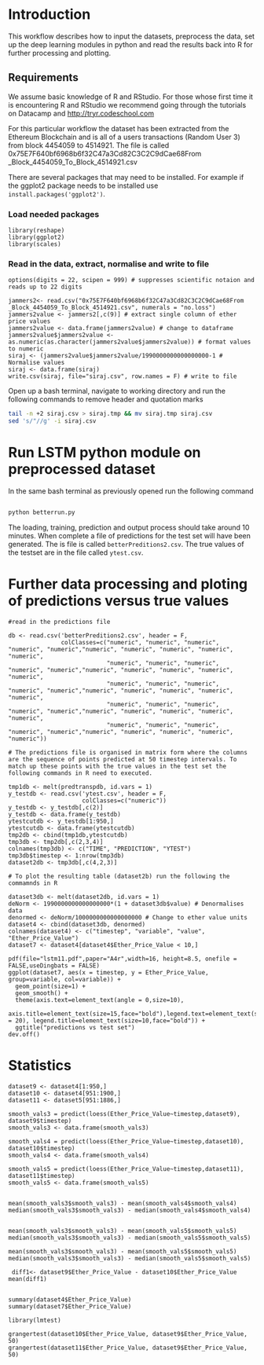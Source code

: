 Introduction
===========

This workflow describes how to input the datasets, preprocess the data, set up the deep learning modules in python and read the results back into R for further processing and plotting.

Requirements
------------

We assume basic knowledge of R and RStudio. For those whose first time it is encountering R and RStudio we recommend going through the tutorials on Datacamp and http://tryr.codeschool.com


For this particular workflow the dataset has been extracted from the Ethereum Blockchain and is all of a users transactions (Random User 3) from block 4454059 to 4514921. The file is called 0x75E7F640bf6968b6f32C47a3Cd82C3C2C9dCae68From _Block_4454059_To_Block_4514921.csv

There are several packages that may need to be installed. For example if the ggplot2 package needs to be installed use `install.packages('ggplot2')`.


### Load needed packages


```{r Initial - version}
library(reshape)
library(ggplot2)
library(scales)

```

### Read in the data, extract, normalise and write to file
```{r Initial - version}
options(digits = 22, scipen = 999) # suppresses scientific notaion and reads up to 22 digits

jammers2<- read.csv("0x75E7F640bf6968b6f32C47a3Cd82C3C2C9dCae68From _Block_4454059_To_Block_4514921.csv", numerals = "no.loss")
jammers2value <- jammers2[,c(9)] # extract single column of ether price values
jammers2value <- data.frame(jammers2value) # change to dataframe
jammers2value$jammers2value <- as.numeric(as.character(jammers2value$jammers2value)) # format values to numeric
siraj <- (jammers2value$jammers2value/1990000000000000000-1 # Normalise values
siraj <- data.frame(siraj)
write.csv(siraj, file="siraj.csv", row.names = F) # write to file
```

Open up a bash terminal, navigate to working directory and run the following commands to remove header and quotation marks

```bash
tail -n +2 siraj.csv > siraj.tmp && mv siraj.tmp siraj.csv
sed 's/"//g' -i siraj.csv
```

Run LSTM python module on preprocessed dataset
==============================================

In the same bash terminal as previously opened run the following command

```bash 

python betterrun.py

```

The loading, training, prediction and output process should take around 10 minutes. When complete a file of predictions for the test set will have been generated. The is file is called ```betterPreditions2.csv```. The true values of the testset are in the file called ```ytest.csv```.



Further data processing and ploting of predictions versus true values
=====================================================================


```{r Initial - version}
#read in the predictions file

db <- read.csv('betterPreditions2.csv', header = F,
               colClasses=c("numeric", "numeric", "numeric", "numeric", "numeric","numeric", "numeric", "numeric", "numeric", "numeric",
                            "numeric", "numeric", "numeric", "numeric", "numeric","numeric", "numeric", "numeric", "numeric", "numeric",
                            "numeric", "numeric", "numeric", "numeric", "numeric","numeric", "numeric", "numeric", "numeric", "numeric",
                            "numeric", "numeric", "numeric", "numeric", "numeric","numeric", "numeric", "numeric", "numeric", "numeric",
                            "numeric", "numeric", "numeric", "numeric", "numeric","numeric", "numeric", "numeric", "numeric", "numeric"))

# The predictions file is organised in matrix form where the columns are the sequence of points predicted at 50 timestep intervals. To match up these points with the true values in the test set the following commands in R need to executed.

tmp1db <- melt(predtranspdb, id.vars = 1)
y_testdb <- read.csv('ytest.csv', header = F,
                     colClasses=c("numeric"))
y_testdb <- y_testdb[,c(2)]
y_testdb <- data.frame(y_testdb)
ytestcutdb <- y_testdb[1:950,]
ytestcutdb <- data.frame(ytestcutdb)
tmp2db <- cbind(tmp1db,ytestcutdb)
tmp3db <- tmp2db[,c(2,3,4)]
colnames(tmp3db) <- c("TIME", "PREDICTION", "YTEST")
tmp3db$timestep <- 1:nrow(tmp3db)
dataset2db <- tmp3db[,c(4,2,3)]

# To plot the resulting table (dataset2b) run the following the commamnds in R

dataset3db <- melt(dataset2db, id.vars = 1)
deNorm <- 1990000000000000000*(1 + dataset3db$value) # Denormalises data
denormed <- deNorm/1000000000000000000 # Change to ether value units
dataset4 <- cbind(dataset3db, denormed)
colnames(dataset4) <- c("timestep", "variable", "value", "Ether_Price_Value")
dataset7 <- dataset4[dataset4$Ether_Price_Value < 10,]

pdf(file="lstm11.pdf",paper="A4r",width=16, height=8.5, onefile = FALSE,useDingbats = FALSE)
ggplot(dataset7, aes(x = timestep, y = Ether_Price_Value, group=variable, col=variable)) + 
  geom_point(size=1) +
  geom_smooth() +
  theme(axis.text=element_text(angle = 0,size=10),
        axis.title=element_text(size=15,face="bold"),legend.text=element_text(size = 20), legend.title=element_text(size=10,face="bold")) +
  ggtitle("predictions vs test set")
dev.off()
```


Statistics
===========

```{r Initial - version}
dataset9 <- dataset4[1:950,]
dataset10 <- dataset4[951:1900,]
dataset11 <- dataset5[951:1886,]

smooth_vals3 = predict(loess(Ether_Price_Value~timestep,dataset9), dataset9$timestep)
smooth_vals3 <- data.frame(smooth_vals3)

smooth_vals4 = predict(loess(Ether_Price_Value~timestep,dataset10), dataset10$timestep)
smooth_vals4 <- data.frame(smooth_vals4)

smooth_vals5 = predict(loess(Ether_Price_Value~timestep,dataset11), dataset11$timestep)
smooth_vals5 <- data.frame(smooth_vals5)


mean(smooth_vals3$smooth_vals3) - mean(smooth_vals4$smooth_vals4)
median(smooth_vals3$smooth_vals3) - median(smooth_vals4$smooth_vals4)


mean(smooth_vals3$smooth_vals3) - mean(smooth_vals5$smooth_vals5)
median(smooth_vals3$smooth_vals3) - median(smooth_vals5$smooth_vals5)

mean(smooth_vals3$smooth_vals3) - mean(smooth_vals5$smooth_vals5)
median(smooth_vals3$smooth_vals3) - median(smooth_vals5$smooth_vals5)

 diff1<- dataset9$Ether_Price_Value - dataset10$Ether_Price_Value
mean(diff1)


summary(dataset4$Ether_Price_Value)
summary(dataset7$Ether_Price_Value)

library(lmtest)

grangertest(dataset10$Ether_Price_Value, dataset9$Ether_Price_Value, 50)
grangertest(dataset11$Ether_Price_Value, dataset9$Ether_Price_Value, 50)
```
